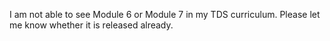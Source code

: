 I am not able to see Module 6 or Module 7 in my TDS curriculum. Please let me
know whether it is released already.